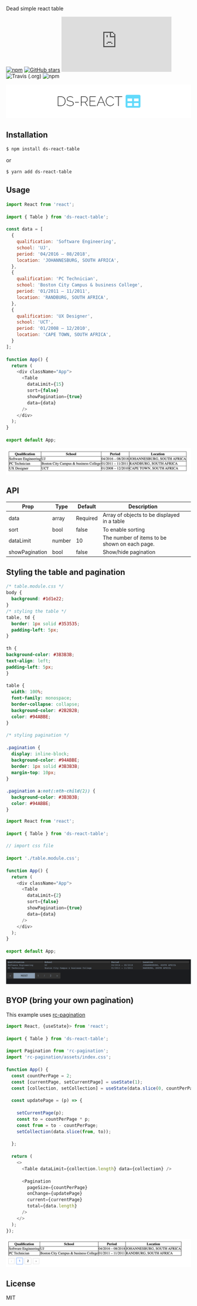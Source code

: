 Dead simple react table

[![npm](https://img.shields.io/npm/v/ds-react-table.svg)](https://www.npmjs.com/package/ds-react-table) [![GitHub stars](https://img.shields.io/github/stars/julekgwa/ds-react-table.svg?style=social&label=Stars)](https://github.com/julekgwa/ds-react-table) [![gzip size](http://img.badgesize.io/https://unpkg.com/ds-react-table/dist/index.js?compression=gzip)](https://unpkg.com/ds-react-table/dist/index.js) ![Travis (.org)](https://api.travis-ci.com/julekgwa/ds-react-table.svg?branch=main) ![npm](https://img.shields.io/npm/dw/ds-react-table)

![rt](images/ds-react.png)


## Installation

```bash
$ npm install ds-react-table
```

or

```bash
$ yarn add ds-react-table
```

## Usage

```Javascript
import React from 'react';

import { Table } from 'ds-react-table';

const data = [
  {
    qualification: 'Software Engineering',
    school: 'UJ',
    period: '04/2016 – 08/2018',
    location: 'JOHANNESBURG, SOUTH AFRICA',
  },
  {
    qualification: 'PC Technician',
    school: 'Boston City Campus & business College',
    period: '01/2011 – 11/2011',
    location: 'RANDBURG, SOUTH AFRICA',
  },
  {
    qualification: 'UX Designer',
    school: 'UCT',
    period: '01/2008 – 12/2010',
    location: 'CAPE TOWN, SOUTH AFRICA',
  }
];

function App() {
  return (
    <div className="App">
      <Table
        dataLimit={15}
        sort={false}
        showPagination={true}
        data={data}
      />
    </div>
  );
}

export default App;
```

![toggle](images/ds-table.png)

## API

| Prop           | Type             | Default   | Description                                                                           |   |
|----------------|------------------|-----------|---------------------------------------------------------------------------------------|---|
| data      | array             | Required     | Array of objects to be displayed in a table |   |
| sort        | bool             | false  |  To enable sorting                                       |   |
| dataLimit       | number             | 10  | The number of items to be shown on each page.                                                    |   |
| showPagination | bool             | false     | Show/hide pagination                                   |   |

## Styling the table and pagination

```css
/* table.module.css */
body {
  background: #1d1e22;
}
/* styling the table */
table, td {
  border: 1px solid #353535;
  padding-left: 5px;
}

th {
background-color: #3B3B3B;
text-align: left;
padding-left: 5px;
}

table {
  width: 100%;
  font-family: monospace;
  border-collapse: collapse;
  background-color: #2B2B2B;
  color: #94ABBE;
}

/* styling pagination */

.pagination {
  display: inline-block;
  background-color: #94ABBE;
  border: 1px solid #3B3B3B;
  margin-top: 10px;
}

.pagination a:not(:nth-child(2)) {
  background-color: #3B3B3B;
  color: #94ABBE;
}
```

```Javascript
import React from 'react';

import { Table } from 'ds-react-table';

// import css file

import './table.module.css';

function App() {
  return (
    <div className="App">
      <Table
        dataLimit={2}
        sort={false}
        showPagination={true}
        data={data}
      />
    </div>
  );
}

export default App;
```

![toggle](images/styled.png)

## BYOP (bring your own pagination)

This example uses [rc-pagination](https://github.com/react-component/pagination)
```Javascript
import React, {useState}> from 'react';

import { Table } from 'ds-react-table';

import Pagination from 'rc-pagination';
import 'rc-pagination/assets/index.css';

function App() {
  const countPerPage = 2;
  const [currentPage, setCurrentPage] = useState(1);
  const [collection, setCollection] = useState(data.slice(0, countPerPage));

  const updatePage = (p) => {

    setCurrentPage(p);
    const to = countPerPage * p;
    const from = to - countPerPage;
    setCollection(data.slice(from, to));

  };

  return (
    <>
      <Table dataLimit={collection.length} data={collection} />

      <Pagination
        pageSize={countPerPage}
        onChange={updatePage}
        current={currentPage}
        total={data.length}
      />
    </>
  );
});
```

![toggle](images/byop.png)

## License

MIT
